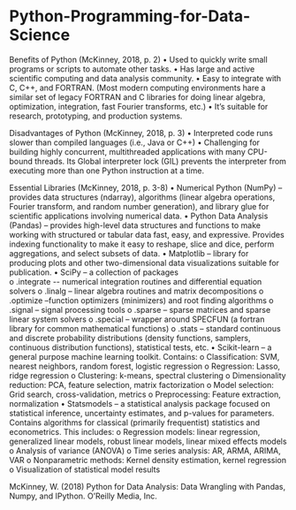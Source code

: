 # Python-Programming-for-Data-Science

Benefits of Python (McKinney, 2018, p. 2)
•	Used to quickly write small programs or scripts to automate other tasks.
•	Has large and active scientific computing and data analysis community.
•	Easy to integrate with C, C++, and FORTRAN. (Most modern computing environments hare a similar set of legacy FORTRAN and C libraries for doing linear algebra, optimization, integration, fast Fourier transforms, etc.)
•	It’s suitable for research, prototyping, and production systems.

Disadvantages of Python (McKinney, 2018, p. 3)
•	Interpreted code runs slower than compiled languages (i.e., Java or C++)
•	Challenging for building highly concurrent, multithreaded applications with many CPU-bound threads.  Its Global interpreter lock (GIL) prevents the interpreter from executing more than one Python instruction at a time.

Essential Libraries (McKinney, 2018, p. 3-8)
•	Numerical Python (NumPy) – provides data structures (ndarray), algorithms (linear algebra operations, Fourier transform, and random number generation), and library glue for scientific applications involving numerical data.
•	Python Data Analysis (Pandas) – provides high-level data structures and functions to make working with structured or tabular data fast, easy, and expressive.  Provides indexing functionality to make it easy to reshape, slice and dice, perform aggregations, and select subsets of data.
•	Matplotlib – library for producing plots and other two-dimensional data visualizations suitable for publication.
•	SciPy – a collection of packages  
o	.integrate --  numerical integration routines and differential equation solvers
o	.linalg – linear algebra routines and matrix decompositions
o	.optimize –function optimizers (minimizers) and root finding algorithms
o	.signal – signal processing tools
o	.sparse – sparse matrices and sparse linear system solvers
o	.special – wrapper around SPECFUN (a fortran library for common mathematical functions)
o	.stats – standard continuous and discrete probability distributions (density functions, samplers, continuous distribution functions), statistical tests, etc.
•	Scikit-learn – a general purpose machine learning toolkit.  Contains:
o	Classification: SVM, nearest neighbors, random forest, logistic regression
o	Regression: Lasso, ridge regression
o	Clustering: k-means, spectral clustering
o	Dimensionality reduction: PCA, feature selection, matrix factorization
o	Model selection: Grid search, cross-validation, metrics
o	Preprocessing: Feature extraction, normalization
•	Statsmodels – a statistical analysis package focused on statistical inference, uncertainty estimates, and p-values for parameters. Contains algorithms for classical (primarily frequentist) statistics and econometrics.  This includes:
o	Regression models: linear regression, generalized linear models, robust linear models, linear mixed effects models
o	Analysis of variance (ANOVA)
o	Time series analysis: AR, ARMA, ARIMA, VAR
o	Nonparametric methods: Kernel density estimation, kernel regression
o	Visualization of statistical model results

McKinney, W. (2018) Python for Data Analysis: Data Wrangling with Pandas, Numpy, and IPython. O’Reilly Media, Inc.
